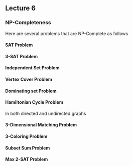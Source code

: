 ## Lecture 6
### NP-Completeness
Here are several problems that are NP-Complete as follows
#### SAT Problem
#### 3-SAT Problem
#### Independent Set Problem
#### Vertex Cover Problem
#### Dominating set Problem
#### Hamiltonian Cycle Problem
In both directed and undirected graphs
#### 3-Dimensional Matching Problem
#### 3-Coloring Problem
#### Subset Sum Problem
#### Max 2-SAT Problem
